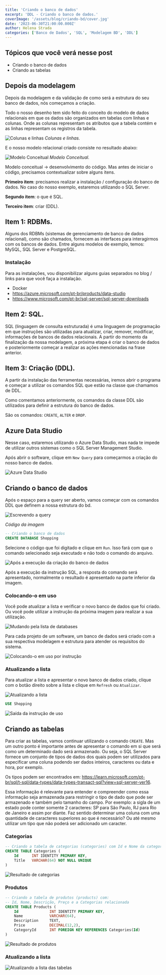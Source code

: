 ```yaml
---
title: 'Criando o banco de dados'
excerpt: 'DDL - Criando o banco de dados.'
coverImage: '/assets/blog/criando-bd/cover.jpg'
date: '2023-06-30T21:00:00.000Z'
author: Helena Strada
categories: ['Banco de Dados', 'SQL', 'Modelagem BD', 'DDL']
---
```


## Tópicos que você verá nesse post

- Criando o banco de dados
- Criando as tabelas

## Depois da modelagem

Depois da modelagem e da validação de como será a estrutura do seu banco de dados, nós começamos a criação.

Todo o nosso desenho tem sido feito do conceito do modelo de dados relacionais em que os dados são organizados em tabelas com linhas e colunas. Onde as colunas representam os atributos que a tabela contém e as linhas representam os registros da tabela.

![Colunas e linhas](/assets/blog/criando-bd/tabelas-categorias-produtos.png)
*Colunas e linhas.*

E o nosso modelo relacional criado consiste no resultado abaixo:

![Modelo Conceitual](/assets/blog/criando-bd/categorias-produtos-cores.png)
*Modelo Conceitual.*

Modelo conceitual -> desenvolvimento do código. Mas antes de iniciar o código, precisamos contextualizar sobre alguns itens.

**Primeiro item**: precisamos realizar a instalação / configuração do banco de dados. No caso do nosso exemplo, estaremos utilizando o SQL Server.

**Segundo item**: o que é SQL.

**Terceiro item**: criar (DDL).

## Item 1: RDBMs.

Alguns dos RDBMs (sistemas de gerenciamento de banco de dados relacional), como são chamados, fornecem as interfaces para interagirmos com os bancos de dados. Entre alguns modelos de exemplo, temos: MySQL, SQL Server e PostgreSQL.

### Instalação

Para as instalações, vou disponibilizar alguns guias separados no blog / links para que você faça a instalação.

- Docker
- https://azure.microsoft.com/pt-br/products/data-studio
- https://www.microsoft.com/pt-br/sql-server/sql-server-downloads

## Item 2: SQL.

SQL (linguagem de consulta estruturada) é uma linguagem de programação em que instruções são utilizadas para atualizar, criar, remover, modificar, informações de bancos de dados relacionais. A partir do momento da finalização da nossa modelagem, a próxima etapa é criar o banco de dados e posteriormente começar a realizar as ações mencionadas na frase anterior.

## Item 3: Criação (DDL).

A partir da instalação das ferramentas necessárias, iremos abrir o programa e começar a utilizar os comandos SQL que estão na classe que chamamos de DDL.

Como comentamos anteriormente, os comandos da classe DDL são utilizados para definir a estrutura do banco de dados.

São os comandos: `CREATE`, `ALTER` e `DROP`.

## Azure Data Studio

Nesse caso, estaremos utilizando o Azure Data Studio, mas nada te impede de utilizar outros sistemas como o SQL Server Management Studio.

Após abrir o software, clique em `New Query` para começarmos a criação do nosso banco de dados.

![Azure Data Studio](/assets/blog/criando-bd/bd/azure-data-studio.png)

## Criando o banco de dados

Após o espaço para a query ser aberto, vamos começar com os comandos DDL que definem a nossa estrutura do bd.

![Escrevendo a query](/assets/blog/criando-bd/bd/create-db.png)

*Código da imagem*

```sql
-- Criando o banco de dados
CREATE DATABASE Shopping
```

Selecione o código que foi digitado e clique em `Run`. Isso fará com que o comando selecionado seja executado e não todo o comando do arquivo.

![Após a execução da criação do banco de dados](/assets/blog/criando-bd/bd/create-db-out.png)

Após a execução da instrução SQL, a resposta do comando será apresentado, normalmente o resultado é apresentado na parte inferior da imagem.

### Colocando-o em uso

Você pode atualizar a lista e verificar o novo banco de dados que foi criado. Ou você pode utilizar a instrução da próxima imagem para realizar a sua utilização.

![Mudando pela lista de databases](/assets/blog/criando-bd/bd/use.png)

Para cada projeto de um software, um banco de dados será criado com a sua respectiva modelagem e estrutura para atender os requisitos do sistema.

![Colocando-o em uso por instrução](/assets/blog/criando-bd/bd/use-shopping.png)

### Atualizando a lista

Para atualizar a lista e apresentar o novo banco de dados criado, clique com o botão direito sobre a lista e clique em `Refresh` ou `Atualizar`.

![Atualizando a lista](/assets/blog/criando-bd/bd/refresh.png)

```sql
USE Shopping
```

![Saída da instrução de uso](/assets/blog/criando-bd/bd/refresh-out.png)

## Criando as tabelas

Para criar as tabelas, vamos continuar utilizando o comando `CREATE`. Mas um outro ponto é importante antes de apresentar o comando em si que será como um determinado dado será armazenado. Ou seja, o SQL Server fornece um conjunto de tipos de dados dos quais podem ser utilizados para especificar uma coluna podendo ser dados inteiros, caracteres ou data e hora, por exemplo.

Os tipos podem ser encontrados em: https://learn.microsoft.com/pt-br/sql/t-sql/data-types/data-types-transact-sql?view=sql-server-ver16.

Essa informação é relevante para entender e compreender como essa informação seja armazenada para restringir o tipo de dado que pode ser armazenado e também pelo tamanho do campo. Por exemplo: a sigla de um estado pode conter somente 2 caracteres: SP para São Paulo, RJ para Rio de Janeiro e assim por diante. Faz sentido determinar uma coluna com uma quantidade de caracteres superiores ao que é necessário? Ou até mesmo utilizar um tipo que não poderá ser adicionado um caracter.

### Categorias

```sql
-- Criando a tabela de categorias (categories) com Id e Nome da categoria
CREATE TABLE Categories (
    Id      INT IDENTITY PRIMARY KEY,
    Title   VARCHAR(64) NOT NULL UNIQUE
)
```

![Resultado de categorias](/assets/blog/criando-bd/data/categories.png)

### Produtos

```sql
-- Criando a tabela de produtos (products) com: 
-- Id, Nome, Descrição, Preço e a Categorias relacionada
CREATE TABLE Products ( 
    Id              INT IDENTITY PRIMARY KEY,
    Name            VARCHAR(64),
    Description     TEXT, 
    Price           DECIMAL(12,2),
    CategoryId      INT FOREIGN KEY REFERENCES Categories(Id)
)
```

![Resultado de produtos](/assets/blog/criando-bd/data/products.png)

### Atualizando a lista

![Atualizando a lista das tabelas](/assets/blog/criando-bd/data/refresh.png)
